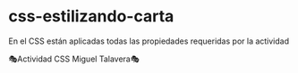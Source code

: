 # css-estilizando-carta

En el CSS están aplicadas todas las propiedades requeridas por la actividad

🎭Actividad CSS Miguel Talavera🎭
